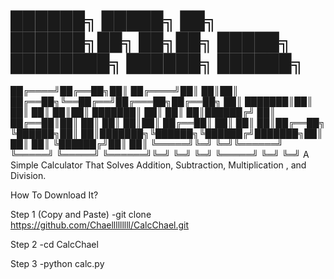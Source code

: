 # ██████╗ █████╗ ██╗      ██████╗██╗   ██╗██╗      █████╗ ████████╗ ██████╗ ██████╗ 
 ██╔════╝██╔══██╗██║     ██╔════╝██║   ██║██║     ██╔══██╗╚══██╔══╝██╔═══██╗██╔══██╗ 
 ██║     ███████║██║     ██║     ██║   ██║██║     ███████║   ██║   ██║   ██║██████╔╝ 
 ██║     ██╔══██║██║     ██║     ██║   ██║██║     ██╔══██║   ██║   ██║   ██║██╔══██╗
 ╚██████╗██║  ██║███████╗╚██████╗╚██████╔╝███████╗██║  ██║   ██║   ╚██████╔╝██║  ██║
   ╚═════╝╚═╝  ╚═╝╚══════╝ ╚═════╝ ╚═════╝ ╚══════╝╚═╝  ╚═╝   ╚═╝    ╚═════╝ ╚═╝  ╚═╝
A Simple Calculator That Solves Addition, Subtraction, Multiplication , and Division.

How To Download It?

Step 1 (Copy and Paste)
-git clone https://github.com/Chaelllllllll/CalcChael.git

Step 2
-cd CalcChael

Step 3
-python calc.py
